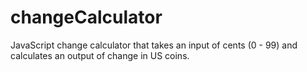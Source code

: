 # changeCalculator
 JavaScript change calculator that takes an input of cents (0 - 99) and calculates an output of change in US coins.
